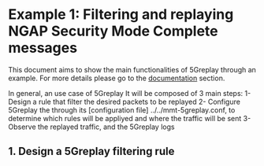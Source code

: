 # Example 1: Filtering and replaying NGAP Security Mode Complete messages

This document aims to show the main functionalities of 5Greplay through an example. For more details please go to the [documentation](../../docs) section.

In general, an use case of 5Greplay It will be composed of 3 main steps:
1- Design a rule that filter the desired packets to be replayed
2- Configure 5Greplay the through its [configuration file] ../../mmt-5greplay.conf, to determine which rules will be appliyed and where the traffic will be sent
3- Observe the replayed traffic, and the 5Greplay logs

## 1. Design a 5Greplay filtering rule 
